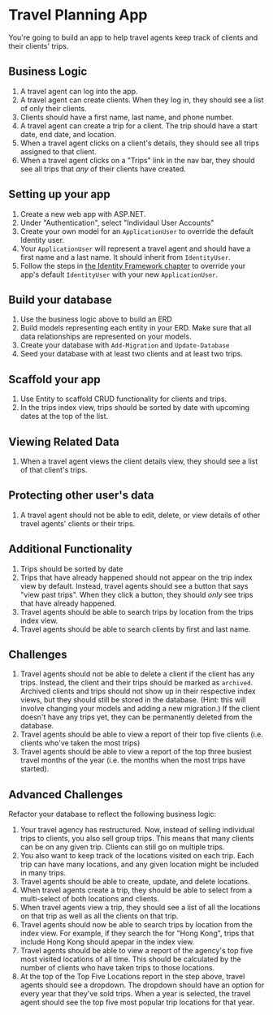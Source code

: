 # Travel Planning App

You're going to build an app to help travel agents keep track of clients and their clients' trips.

## Business Logic
1. A travel agent can log into the app.
1. A travel agent can create clients. When they log in, they should see a list of only their clients.
1. Clients should have a first name, last name, and phone number.
1. A travel agent can create a trip for a client. The trip should have a start date, end date, and location.
1. When a travel agent clicks on a client's details, they should see all trips assigned to that client.
1. When a travel agent clicks on a "Trips" link in the nav bar, they should see all trips that _any_ of their clients have created.

## Setting up your app
1. Create a new web app with ASP.NET.
1. Under "Authentication", select "Individaul User Accounts"
1. Create your own model for an `ApplicationUser` to override the default Identity user.
1. Your `ApplicationUser` will represent a travel agent and should have a first name and a last name. It should inherit from `IdentityUser`.
1. Follow the steps in [the Identity Framework chapter](./chapters/ASPNET_IDENTITY_INTRO.md) to override your app's default `IdentityUser` with your new `ApplicationUser`.

## Build your database
1. Use the business logic above to build an ERD
1. Build models representing each entity in your ERD. Make sure that all data relationships are represented on your models.
1. Create your database with `Add-Migration` and `Update-Database`
1. Seed your database with at least two clients and at least two trips.

## Scaffold your app
1. Use Entity to scaffold CRUD functionality for clients and trips.
1. In the trips index view, trips should be sorted by date with upcoming dates at the top of the list.

## Viewing Related Data
1. When a travel agent views the client details view, they should see a list of that client's trips.

## Protecting other user's data
1. A travel agent should not be able to edit, delete, or view details of other travel agents' clients or their trips.



## Additional Functionality
1. Trips should be sorted by date
1. Trips that have already happened should not appear on the trip index view by default. Instead, travel agents should see a button that says "view past trips". When they click a button, they should _only_ see trips that have already happened.
1. Travel agents should be able to search trips by location from the trips index view.
1. Travel agents should be able to search clients by first and last name.

## Challenges
1. Travel agents should not be able to delete a client if the client has any trips. Instead, the client and their trips should be marked as `archived`. Archived clients and trips should not show up in their respective index views, but they should still be stored in the database. (Hint: this will involve changing your models and adding a new migration.) If the client doesn't have any trips yet, they can be permanently deleted from the database.
1. Travel agents should be able to view a report of their top five clients (i.e. clients who've taken the most trips)
1. Travel agents should be able to view a report of the top three busiest travel months of the year (i.e. the months when the most trips have started).

## Advanced Challenges
Refactor your database to reflect the following business logic:

1. Your travel agency has restructured. Now, instead of selling individual trips to clients, you also sell group trips. This means that many clients can be on any given trip. Clients can still go on multiple trips.
1. You also want to keep track of the locations visited on each trip. Each trip can have many locations, and any given location might be included in many trips.
1. Travel agents should be able to create, update, and delete locations.
1. When travel agents create a trip, they should be able to select from a multi-select of both locations and clients.
1. When travel agents view a trip, they should see a list of all the locations on that trip as well as all the clients on that trip.
1. Travel agents should now be able to search trips by location from the index view. For example, if they search the for "Hong Kong", trips that include Hong Kong should apepar in the index view.
1. Travel agents should be able to view a report of the agency's top five most visited locations of all time. This should be calculated by the number of clients who have taken trips to those locations.
1. At the top of the Top Five Locations report in the step above, travel agents should see a dropdown. The dropdown should have an option for every year that they've sold trips. When a year is selected, the travel agent should see the top five most popular trip locations for that year.




